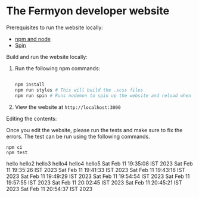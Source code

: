 # The Fermyon developer website

Prerequisites to run the website locally:

- [npm and node](https://docs.npmjs.com/cli/v8/configuring-npm/install)
- [Spin](https://developer.fermyon.com/spin/quickstart)

Build and run the website locally:

1. Run the following npm commands:

    ```bash

    npm install
    npm run styles # This will build the .scss files
    npm run spin # Runs nodemon to spin up the website and reload when content changes

    ```

1. View the website at `http://localhost:3000`

Editing the contents:

Once you edit the website, please run the tests and make sure to fix the errors. The test can be run using the following commands.

```
npm ci
npm test
```
hello
hello2
hello3
hello4
hello4
hello5
Sat Feb 11 19:35:08 IST 2023
Sat Feb 11 19:35:26 IST 2023
Sat Feb 11 19:41:33 IST 2023
Sat Feb 11 19:43:18 IST 2023
Sat Feb 11 19:49:29 IST 2023
Sat Feb 11 19:54:54 IST 2023
Sat Feb 11 19:57:55 IST 2023
Sat Feb 11 20:02:45 IST 2023
Sat Feb 11 20:45:21 IST 2023
Sat Feb 11 20:54:37 IST 2023
